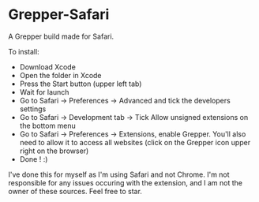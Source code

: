 # Grepper-Safari
A Grepper build made for Safari.

To install:
- Download Xcode
- Open the folder in Xcode
- Press the Start button (upper left tab)
- Wait for launch
- Go to Safari -> Preferences -> Advanced and tick the developers settings
- Go to Safari -> Development tab -> Tick Allow unsigned extensions on the bottom menu
- Go to Safari -> Preferences -> Extensions, enable Grepper. You'll also need to allow it to access all websites (click on the Grepper icon upper right on the browser)
- Done ! :)

I've done this for myself as I'm using Safari and not Chrome. I'm not responsible for any issues occuring with the extension, and I am not the owner of these sources.
Feel free to star.
